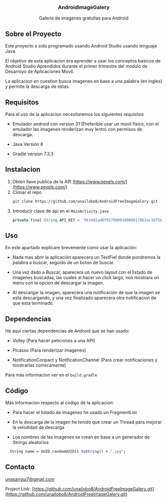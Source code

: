 
<!-- PROJECT LOGO -->
<br />
<div align="center">
<h3 align="center">AndroidImageGalery</h3>

  <p align="center">
    Galeria de imagenes gratuitas para Android
    <br />
  </p>
</div>


<!-- ABOUT THE PROJECT -->
## Sobre el Proyecto

Este proyecto a sido programado usando Android Studio usando lenguaje Java. 

El objetivo de esta aplicacion era aprender a usar los conceptos basicos de Android Studio Aprendidos durante el primer trimestre
del modulo de Desarroyo de Aplicaciones Movil.

La aplicacion en cuestion busca imagenes en base a una palabra (en ingles) y permite la descarga de estas.



<!-- GETTING STARTED -->
## Requisitos

Para el uso de la aplicacion necesitaremos los siguientes requisitos



* Emulador android con version 31 (Preferible usar un movil fisico, con el emulador las imagenes renderizan muy lento)
  con permisos de descarga.

* Java Versión 8

* Gradle version 7.3.3

## Instalacion

1. Obten llave publica de la API [https://www.pexels.com/](https://www.pexels.com/)
2. Clonar el repo
   ```sh
   git clone https://github.com/unailobo8/AndroidFreeImageGalery.git
   ```
3. Introducir clave de api en el `MainActivity.java`
   ```js
   private final String API_KEY = '563492ad6f9170000100000178b2ac16f5b5446a9f3817fa46c5088d';
   ```



<!-- USAGE  -->
## Uso

En este apartado explicare brevemente como usar la aplicación:

* Nada mas abrir la aplicación aparecera un TextFiel donde pondremos la palabra a buscar, seguido de un 
  boton de buscar.

* Una vez dado a Buscar, aparecera un nuevo layout con el listado de imagenes buscadas, las cuales al hacer un 
  click largo, nos mostrara un menu con la opcion de descargar la imagen.

* Al descargar la imagen, aparecera una notificación de que la imagen se esta descargando, y una vez finalizado
  aparecera otra notificacion de que esta terminado.



<!-- DEPENDENCIES -->

## Dependencias
He aquí ciertas dependencias de Android que se han usado: 

* Volley (Para hacer peticiones a una API)

* Picasso (Para renderizar imagenes)

* NotificationConpact y NotificationChannel (Para crear notificaciones y mostrarlas correcamente)

Para más informacion ver en el `build.gradle`

<!-- CONTACT -->

## Código
Más Informacion respecto al codigo de la aplicacion:

* Para hacer el listado de imagenes he usado un FragmentList

* En la descarga de la imagen he tenido que crear un Thread para 
  mejorar la velodidad de descarga

* Los nombres de las imagenes se crean en base a un generador de Strings aleatorios
```sh
  String name = UUID.randomUUID().toString() + ".jpg";
```


## Contacto

unasangui7@gmail.com

Project Link: [https://github.com/unailobo8/AndroidFreeImageGalery.git](https://github.com/unailobo8/AndroidFreeImageGalery.git)

